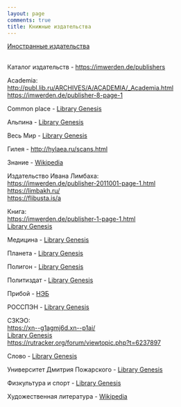 ```yaml
---
layout: page
comments: true
title: Книжные издательства
---
```


[Иностранные издательства](/en/publishers)
<br><br>

Каталог издательств - <https://imwerden.de/publishers>

Academia:<br>
<http://publ.lib.ru/ARCHIVES/A/ACADEMIA/_Academia.html><br>
<https://imwerden.de/publisher-8-page-1>

Common place - [Library Genesis](https://libgen.li/index.php?req=Common+place&columns%5B%5D=p&objects%5B%5D=f&objects%5B%5D=e&objects%5B%5D=s&objects%5B%5D=a&objects%5B%5D=p&objects%5B%5D=w&topics%5B%5D=l&topics%5B%5D=c&topics%5B%5D=f&topics%5B%5D=m&topics%5B%5D=r&topics%5B%5D=s&res=100&filesuns=all&curtab=f&order=year&ordermode=desc)

Альпина - [Library Genesis](https://libgen.li/index.php?req=%D0%90%D0%BB%D1%8C%D0%BF%D0%B8%D0%BD%D0%B0&columns%5B%5D=p&objects%5B%5D=f&objects%5B%5D=e&objects%5B%5D=s&objects%5B%5D=a&objects%5B%5D=p&objects%5B%5D=w&topics%5B%5D=l&topics%5B%5D=c&topics%5B%5D=f&topics%5B%5D=m&topics%5B%5D=r&topics%5B%5D=s&res=100&filesuns=all&curtab=f&order=year&ordermode=desc)

Весь Мир - [Library Genesis](https://libgen.li/index.php?req=%D0%92%D0%B5%D1%81%D1%8C+%D0%9C%D0%B8%D1%80&columns%5B%5D=p&objects%5B%5D=f&objects%5B%5D=e&objects%5B%5D=s&objects%5B%5D=a&objects%5B%5D=p&objects%5B%5D=w&topics%5B%5D=l&topics%5B%5D=c&topics%5B%5D=f&topics%5B%5D=m&topics%5B%5D=r&topics%5B%5D=s&res=100&filesuns=all&curtab=f&order=year&ordermode=asc)

Гилея - <http://hylaea.ru/scans.html>

Знание - [Wikipedia](https://ru.wikipedia.org/wiki/%D0%97%D0%BD%D0%B0%D0%BD%D0%B8%D0%B5_(%D0%B8%D0%B7%D0%B4%D0%B0%D1%82%D0%B5%D0%BB%D1%8C%D1%81%D1%82%D0%B2%D0%BE,_%D0%9C%D0%BE%D1%81%D0%BA%D0%B2%D0%B0))

Издательство Ивана Лимбаха:<br>
<https://imwerden.de/publisher-2011001-page-1.html><br>
<https://limbakh.ru/><br>
<https://flibusta.is/a>

Книга:<br>
<https://imwerden.de/publisher-1-page-1.html><br>
[Library Genesis](https://libgen.li/index.php?req=%D0%9A%D0%BD%D0%B8%D0%B3%D0%B0&columns[]=p&objects[]=f&objects[]=e&objects[]=s&objects[]=a&objects[]=p&objects[]=w&topics[]=l&topics[]=c&topics[]=f&topics[]=m&topics[]=r&topics[]=s&res=100&filesuns=all&filesuns=all&filesuns=all&filesuns=all&filesuns=all&filesuns=all&filesuns=all&filesuns=all&curtab=f&order=year&ordermode=asc&filesuns=all&page=5)

Медицина - [Library Genesis](https://libgen.li/index.php?req=%D0%9C%D0%B5%D0%B4%D0%B8%D1%86%D0%B8%D0%BD%D0%B0&columns%5B%5D=p&objects%5B%5D=f&objects%5B%5D=e&objects%5B%5D=s&objects%5B%5D=a&objects%5B%5D=p&objects%5B%5D=w&topics%5B%5D=l&topics%5B%5D=c&topics%5B%5D=f&topics%5B%5D=m&topics%5B%5D=r&topics%5B%5D=s&res=100&filesuns=all&filesuns=all&filesuns=all&filesuns=all&filesuns=all&filesuns=all&curtab=f&order=year&ordermode=desc&filesuns=all&page=1)

Планета - [Library Genesis](https://libgen.li/index.php?req=%D0%9F%D0%BB%D0%B0%D0%BD%D0%B5%D1%82%D0%B0&columns%5B%5D=p&objects%5B%5D=f&objects%5B%5D=e&objects%5B%5D=s&objects%5B%5D=a&objects%5B%5D=p&objects%5B%5D=w&topics%5B%5D=l&topics%5B%5D=c&topics%5B%5D=f&topics%5B%5D=m&topics%5B%5D=r&topics%5B%5D=s&res=100&filesuns=all&filesuns=all&filesuns=all&filesuns=all&filesuns=all&curtab=f&order=year&ordermode=asc&filesuns=all&page=1)

Полигон - [Library Genesis](https://libgen.li/index.php?req=%D0%9F%D0%BE%D0%BB%D0%B8%D0%B3%D0%BE%D0%BD&columns%5B%5D=p&objects%5B%5D=f&objects%5B%5D=e&objects%5B%5D=s&objects%5B%5D=a&objects%5B%5D=p&objects%5B%5D=w&topics%5B%5D=l&topics%5B%5D=c&topics%5B%5D=f&topics%5B%5D=m&topics%5B%5D=r&topics%5B%5D=s&res=100&filesuns=all&curtab=f&order=year&ordermode=asc)

Политиздат - [Library Genesis](https://libgen.li/index.php?req=%D0%9F%D0%BE%D0%BB%D0%B8%D1%82%D0%B8%D0%B7%D0%B4%D0%B0%D1%82&columns%5B%5D=p&objects%5B%5D=f&objects%5B%5D=e&objects%5B%5D=s&objects%5B%5D=a&objects%5B%5D=p&objects%5B%5D=w&topics%5B%5D=l&topics%5B%5D=c&topics%5B%5D=f&topics%5B%5D=m&topics%5B%5D=r&topics%5B%5D=s&res=100&filesuns=all&curtab=f&order=year&ordermode=asc)

Прибой - [НЭБ](https://rusneb.ru/search/?q_author=&q_name=&text=&c%5B%5D=3&c%5B%5D=5&c%5B%5D=13&c%5B%5D=7&c%5B%5D=15&c%5B%5D=23&c%5B%5D=20&c%5B%5D=6&c%5B%5D=2&c%5B%5D=4&c%5B%5D=22&c%5B%5D=25&access=open&publishyear_prev=900&publishyear_next=+2023&publisher=%D0%9F%D1%80%D0%B8%D0%B1%D0%BE%D0%B9&publishplace=&lang=&idlibrary=&isbn=&bbkindex=&bbksection=&udk=&declarant=&patentholder=&search=Y)

РОССПЭН - [Library Genesis](https://libgen.li/index.php?req=%D0%A0%D0%9E%D0%A1%D0%A1%D0%9F%D0%AD%D0%9D&columns%5B%5D=p&objects%5B%5D=f&objects%5B%5D=e&objects%5B%5D=s&objects%5B%5D=a&objects%5B%5D=p&objects%5B%5D=w&topics%5B%5D=l&topics%5B%5D=c&topics%5B%5D=f&topics%5B%5D=m&topics%5B%5D=r&topics%5B%5D=s&res=100&filesuns=all&curtab=f&order=year&ordermode=desc)

СЗКЭО:<br>
<https://xn--g1agmj6d.xn--p1ai/><br>
[Library Genesis](https://libgen.li/index.php?req=%D0%A1%D0%97%D0%9A%D0%AD%D0%9E&columns%5B%5D=p&objects%5B%5D=f&objects%5B%5D=e&objects%5B%5D=s&objects%5B%5D=a&objects%5B%5D=p&objects%5B%5D=w&topics%5B%5D=l&topics%5B%5D=c&topics%5B%5D=f&topics%5B%5D=m&topics%5B%5D=r&topics%5B%5D=s&res=100&filesuns=all&curtab=f&order=year&ordermode=desc)<br>
<https://rutracker.org/forum/viewtopic.php?t=6237897>

Слово - [Library Genesis](https://libgen.li/index.php?req=%D0%A1%D0%BB%D0%BE%D0%B2%D0%BE&columns%5B%5D=p&objects%5B%5D=f&objects%5B%5D=e&objects%5B%5D=s&objects%5B%5D=a&objects%5B%5D=p&objects%5B%5D=w&topics%5B%5D=l&topics%5B%5D=c&topics%5B%5D=f&topics%5B%5D=m&topics%5B%5D=r&topics%5B%5D=s&res=100&filesuns=all&curtab=f&order=year&ordermode=asc)

Университет Дмитрия Пожарского - [Library Genesis](https://libgen.li/index.php?req=%D0%A3%D0%BD%D0%B8%D0%B2%D0%B5%D1%80%D1%81%D0%B8%D1%82%D0%B5%D1%82+%D0%94%D0%BC%D0%B8%D1%82%D1%80%D0%B8%D1%8F+%D0%9F%D0%BE%D0%B6%D0%B0%D1%80%D1%81%D0%BA%D0%BE%D0%B3%D0%BE&columns%5B%5D=p&objects%5B%5D=f&objects%5B%5D=e&objects%5B%5D=s&objects%5B%5D=a&objects%5B%5D=p&objects%5B%5D=w&topics%5B%5D=l&topics%5B%5D=c&topics%5B%5D=f&topics%5B%5D=m&topics%5B%5D=r&topics%5B%5D=s&res=100&filesuns=all&curtab=f&order=year&ordermode=desc)

Физкультура и спорт - [Library Genesis](https://libgen.li/index.php?req=%D0%A4%D0%B8%D0%B7%D0%BA%D1%83%D0%BB%D1%8C%D1%82%D1%83%D1%80%D0%B0+%D0%B8+%D1%81%D0%BF%D0%BE%D1%80%D1%82&columns%5B%5D=p&objects%5B%5D=f&objects%5B%5D=e&objects%5B%5D=s&objects%5B%5D=a&objects%5B%5D=p&objects%5B%5D=w&topics%5B%5D=l&topics%5B%5D=c&topics%5B%5D=f&topics%5B%5D=m&topics%5B%5D=r&topics%5B%5D=s&res=100&filesuns=all&curtab=f&order=year&ordermode=asc)

Художественная литература - [Wikipedia](https://ru.wikipedia.org/wiki/%D0%A5%D1%83%D0%B4%D0%BE%D0%B6%D0%B5%D1%81%D1%82%D0%B2%D0%B5%D0%BD%D0%BD%D0%B0%D1%8F_%D0%BB%D0%B8%D1%82%D0%B5%D1%80%D0%B0%D1%82%D1%83%D1%80%D0%B0_(%D0%B8%D0%B7%D0%B4%D0%B0%D1%82%D0%B5%D0%BB%D1%8C%D1%81%D1%82%D0%B2%D0%BE))